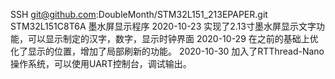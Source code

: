 SSH git@github.com:DoubleMonth/STM32L151_213EPAPER.git
STM32L151C8T6A 墨水屏显示程序
2020-10-23 实现了2.13寸墨水屏显示文字功能，可以显示制定的汉字，数字，显示时钟界面
2020-10-29 在之前的基础上优化了显示的位置，增加了局部刷新的功能。
2020-10-30 加入了RTThread-Nano操作系统，可以使用UART控制台，调试输出。
